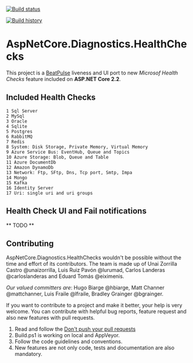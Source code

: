 [![Build status](https://ci.appveyor.com/api/projects/status/ldk031dvcn2no51g?svg=true)](https://ci.appveyor.com/project/Xabaril/aspnetcore-diagnostics-healthchecks) 

[![Build history](https://buildstats.info/appveyor/chart/xabaril/aspnetcore-diagnostics-healthchecks)](https://ci.appveyor.com/project/xabaril/aspnetcore-diagnostics-healthchecks/history)


# AspNetCore.Diagnostics.HealthChecks

This project is a [BeatPulse](http://github.com/xabaril/beatpulse) liveness and UI port to new *Microsof Health Checks* feature included on **ASP.NET Core 2.2**.

## Included Health Checks

    1 Sql Server
    2 MySql
    3 Oracle
    4 Sqlite
    5 Postgres
    6 RabbitMQ
    7 Redis
    8 System: Disk Storage, Private Memory, Virtual Memory
    9 Azure Service Bus: EventHub, Queue and Topics
    10 Azure Storage: Blob, Queue and Table
    11 Azure DocumentDb
    12 Amazon DynamoDb
    13 Network: Ftp, SFtp, Dns, Tcp port, Smtp, Impa
    14 Mongo 
    15 Kafka
    16 Identity Server
    17 Uri: single uri and uri groups

## Health Check UI and Fail notifications

** TODO ** 

## Contributing

AspNetCore.Diagnostics.HealthChecks  wouldn't be possible without the time and effort of its contributors. The team is made up of Unai Zorrilla Castro @unaizorrilla, Luis Ruiz Pavón @lurumad, Carlos Landeras @carloslanderas and Eduard Tomás @eiximenis.

*Our valued committers are*: Hugo Biarge @hbiarge, Matt Channer @mattchanner, Luis Fraile @lfraile, Bradley Grainger @bgrainger.

If you want to contribute to a project and make it better, your help is very welcome. You can contribute with helpful bug reports, feature request and also new features with pull requests.

1. Read and follow the [Don't push your pull requests](https://www.igvita.com/2011/12/19/dont-push-your-pull-requests/)
2. Build.ps1 is working on local and AppVeyor.
3. Follow the code guidelines and conventions.
4. New features are not only code, tests and documentation are also mandatory.

